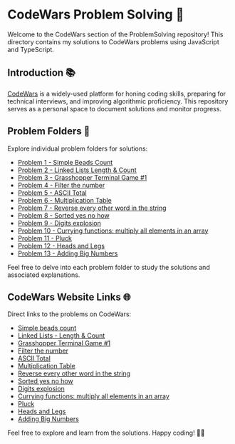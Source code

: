 # CodeWars Problem Solving 🚀

Welcome to the CodeWars section of the ProblemSolving repository! This directory contains my solutions to CodeWars problems using JavaScript and TypeScript.

## Introduction 📚

[CodeWars](https://codewars.com/) is a widely-used platform for honing coding skills, preparing for technical interviews, and improving algorithmic proficiency. This repository serves as a personal space to document solutions and monitor progress.

## Problem Folders 📁

Explore individual problem folders for solutions:

- [Problem 1 - Simple Beads Count](1-SimpleBeadsCount)
- [Problem 2 - Linked Lists Length & Count](2-LinkedLists-LengthAndCount)
- [Problem 3 - Grasshopper Terminal Game #1](3-GrasshopperTerminalGame1)
- [Problem 4 - Filter the number](4-FilterTheNumber)
- [Problem 5 - ASCII Total](5-ASCII_Total)
- [Problem 6 - Multiplication Table](6-Multiplication-Table)
- [Problem 7 - Reverse every other word in the string](7-Reverse-every-other-word-in-the-string)
- [Problem 8 - Sorted yes no how](8-Sorted-yes-no-how)
- [Problem 9 - Digits explosion](9-Digits-explosion)
- [Problem 10 - Currying functions: multiply all elements in an array](10-Currying-functions-multiply-all-elements-in-an-array)
- [Problem 11 - Pluck](11-Pluck)
- [Problem 12 - Heads and Legs](12-Heads-and-Legs)
- [Problem 13 - Adding Big Numbers](13-Adding-Big-Numbers)

Feel free to delve into each problem folder to study the solutions and associated explanations.

## CodeWars Website Links 🌐

Direct links to the problems on CodeWars:

- [Simple beads count](https://www.codewars.com/kata/58712dfa5c538b6fc7000569)
- [Linked Lists - Length & Count](https://www.codewars.com/kata/55beec7dd347078289000021)
- [Grasshopper Terminal Game #1](https://www.codewars.com/kata/55e8aba23d399a59500000ce)
- [Filter the number](https://www.codewars.com/kata/55b051fac50a3292a9000025)
- [ASCII Total](https://www.codewars.com/kata/572b6b2772a38bc1e700007a)
- [Multiplication Table](https://www.codewars.com/kata/534d2f5b5371ecf8d2000a08)
- [Reverse every other word in the string](https://www.codewars.com/kata/58d76854024c72c3e20000de)
- [Sorted yes no how](https://www.codewars.com/kata/580a4734d6df748060000045)
- [Digits explosion](https://www.codewars.com/kata/585b1fafe08bae9988000314)
- [Currying functions: multiply all elements in an array](https://www.codewars.com/kata/586909e4c66d18dd1800009b)
- [Pluck](https://www.codewars.com/kata/530017aac7c0f49926000084)
- [Heads and Legs](https://www.codewars.com/kata/574c5075d27783851800169e)
- [Adding Big Numbers](https://www.codewars.com/kata/525f4206b73515bffb000b21)


Feel free to explore and learn from the solutions. Happy coding! 🚴‍♂️
